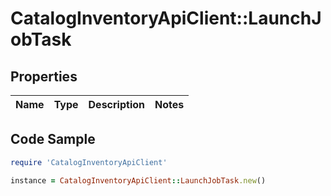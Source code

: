 # CatalogInventoryApiClient::LaunchJobTask

## Properties

Name | Type | Description | Notes
------------ | ------------- | ------------- | -------------

## Code Sample

```ruby
require 'CatalogInventoryApiClient'

instance = CatalogInventoryApiClient::LaunchJobTask.new()
```


